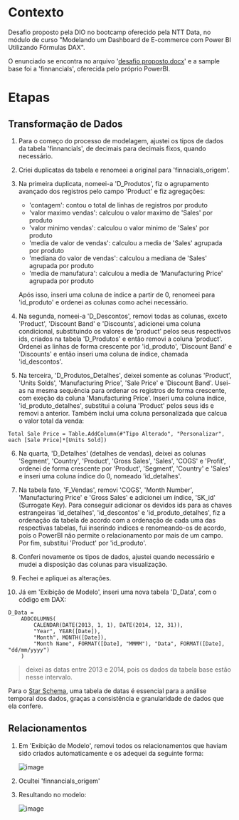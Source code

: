 # Contexto
Desafio proposto pela DIO no bootcamp oferecido pela NTT Data, no módulo de curso "Modelando um Dashboard de E-commerce com Power BI Utilizando Fórmulas DAX".

O enunciado se encontra no arquivo '[desafio proposto.docx](https://github.com/Otto-21/DIO/blob/main/desafios/powerBI/desafio%20star%20schema/desafio%20proposto.docx)' e a sample base foi a 'finnancials', oferecida pelo próprio PowerBI.

# Etapas
## Transformação de Dados
1. Para o começo do processo de modelagem, ajustei os tipos de dados da tabela 'finnancials', de decimais para decimais fixos, quando necessário.
   
2. Criei duplicatas da tabela e renomeei a original para 'finnacials_origem'.
  
3. Na primeira duplicata, nomeei-a 'D_Produtos', fiz o agrupamento avançado dos registros pelo campo 'Product' e fiz agregações:
    - 'contagem': contou o total de linhas de registros por produto
    - 'valor maximo vendas': calculou o valor maximo de 'Sales' por produto
    - 'valor minimo vendas': calculou o valor minimo de 'Sales' por produto
    - 'media de valor de vendas': calculou a media de 'Sales' agrupada por produto
    - 'mediana do valor de vendas': calculou a mediana de 'Sales' agrupada por produto
    - 'media de manufatura': calculou a media de 'Manufacturing Price' agrupada por produto
      
    Após isso, inseri uma coluna de índice a partir de 0, renomeei para 'id_produto' e ordenei as colunas como achei necessário.

4. Na segunda, nomeei-a 'D_Descontos', removi todas as colunas, exceto 'Product', 'Discount Band' e 'Discounts', adicionei uma coluna condicional, substituindo os valores de 'product' pelos seus respectivos ids, criados na tabela 'D_Produtos' e então removi a coluna 'product'.
    Ordenei as linhas de forma crescente por 'id_produto', 'Discount Band' e 'Discounts' e então inseri uma coluna de índice, chamada 'id_descontos'.

5. Na terceira, 'D_Produtos_Detalhes', deixei somente as colunas 'Product', 'Units Solds', 'Manufacturing Price', 'Sale Price' e 'Discount Band'. Usei-as na mesma sequência para ordenar os registros de forma crescente, com exeção da coluna 'Manufacturing Price'. Inseri uma coluna índice, 'id_produto_detalhes', substitui a coluna 'Product' pelos seus ids e removi a anterior. Também inclui uma coluna personalizada que calcua o valor total da venda:
   
```
Total Sale Price = Table.AddColumn(#"Tipo Alterado", "Personalizar", each [Sale Price]*[Units Sold])
```
6. Na quarta, 'D_Detalhes' (detalhes de vendas), deixei as colunas 'Segment', 'Country', 'Product', 'Gross Sales', 'Sales', 'COGS' e 'Profit', ordenei de forma crescente por 'Product', 'Segment', 'Country' e 'Sales' e inseri uma coluna índice do 0, nomeado 'id_detalhes'.

7. Na tabela fato, 'F_Vendas', removi 'COGS', 'Month Number', 'Manufacturing Price' e 'Gross Sales' e adicionei um índice, 'SK_id' (Surrogate Key).
    Para conseguir adicionar os devidos ids para as chaves estrangeiras 'id_detalhes', 'id_descontos' e 'id_produto_detalhes', fiz a ordenação da tabela de acordo com a ordenação de cada uma das respectivas tabelas, fui inserindo indices e renomeando-os de acordo, pois o PowerBI não permite o relacionamento por mais de um campo.
    Por fim, substitui 'Product' por 'id_produto'.

8. Conferi novamente os tipos de dados, ajustei quando necessário e mudei a disposição das colunas para visualização.

9. Fechei e apliquei as alterações.

10. Já em 'Exibição de Modelo', inseri uma nova tabela 'D_Data', com o código em DAX:
```
D_Data = 
    ADDCOLUMNS(
        CALENDAR(DATE(2013, 1, 1), DATE(2014, 12, 31)),
        "Year", YEAR([Date]),
        "Month", MONTH([Date]),
        "Month Name", FORMAT([Date], "MMMM"), "Data", FORMAT([Date], "dd/mm/yyyy")
    )
```
> deixei as datas entre 2013 e 2014, pois os dados da tabela base estão nesse intervalo.

  Para o [Star Schema](https://learn.microsoft.com/pt-br/power-bi/guidance/star-schema), uma tabela de datas é essencial para a análise temporal dos dados, graças a consistência e granularidade de dados que ela confere.

## Relacionamentos
1. Em 'Exibição de Modelo', removi todos os relacionamentos que haviam sido criados automaticamente e os adequei da seguinte forma:
   
   ![image](https://github.com/user-attachments/assets/f0373e11-c98c-4278-9558-a63796bab6c9)

2. Ocultei 'finnancials_origem'

3. Resultando no modelo:

   ![image](https://github.com/user-attachments/assets/bd798830-2b01-41f8-8ede-5d725346f814)
